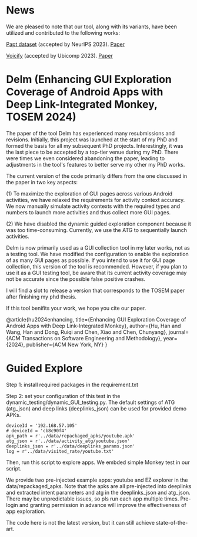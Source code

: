 # News
We are pleased to note that our tool, along with its variants, have been utilized and contributed to the following works:

[Papt dataset](https://github.com/huhanGitHub/papt) (accepted by NeurIPS 2023). [Paper](https://arxiv.org/abs/2310.04755)

[Voicify](https://github.com/vuminhduc796/Voicify) (accepted by Ubicomp 2023). [Paper](https://arxiv.org/pdf/2305.05198.pdf)


# Delm (Enhancing GUI Exploration Coverage of Android Apps with Deep Link-Integrated Monkey, TOSEM 2024)
The paper of the tool Delm has experienced many resubmissions and revisions. Initially, this project was launched at the start of my PhD and formed the basis for all my subsequent PhD projects. Interestingly, it was the last piece to be accepted by a top-tier venue during my PhD. There were times we even considered abandoning the paper, leading to adjustments in the tool's features to better serve my other my PhD works.

The current version of the code primarily differs from the one discussed in the paper in two key aspects:

(1) To maximize the exploration of GUI pages across various Android activities, we have relaxed the requirements for activity context accuracy. We now manually simulate activity contexts with the required types and numbers to launch more activities and thus collect more GUI pages.

(2) We have disabled the dynamic guided exploration component because it was too time-consuming. Currently, we use the ATG to sequentially launch activities.


Delm is now primarily used as a GUI collection tool in my later works, not as a testing tool. We have modified the configuration to enable the exploration of as many GUI pages as possible. If you intend to use it for GUI page collection, this version of the tool is recommended. However, if you plan to use it as a GUI testing tool, be aware that its current activity coverage may not be accurate since the possible false positive crashes.

I will find a slot to release a version that corresponds to the TOSEM paper after finishing my phd thesis. 

If this tool benifits your work, we hope you cite our paper.


@article{hu2024enhancing,
  title={Enhancing GUI Exploration Coverage of Android Apps with Deep Link-Integrated Monkey},
  author={Hu, Han and Wang, Han and Dong, Ruiqi and Chen, Xiao and Chen, Chunyang},
  journal={ACM Transactions on Software Engineering and Methodology},
  year={2024},
  publisher={ACM New York, NY}
}



# Guided Explore
Step 1: install required packages in the requirement.txt

Step 2:
set your configuration of this test in the dynamic_testing/dynamic_GUI_testing.py.
The default settings of ATG (atg_json) and deep links (deeplinks_json) can be used for provided demo APKs.

    deviceId = '192.168.57.105'
    # deviceId = 'cb8c90f4'
    apk_path = r'../data/repackaged_apks/youtube.apk'
    atg_json = r'../data/activity_atg/youtube.json'
    deeplinks_json = r'../data/deeplinks_params.json'
    log = r'../data/visited_rate/youtube.txt'
    
 Then, run this script to explore apps. We embded simple Monkey test in our script.
 
 We provide two pre-injected example apps: youtube and EZ explorer in the data/repackaged_apks.
 Note that the apks are all pre-injected into deeplinks and extracted intent parameters and atg in the deeplinks_json and atg_json.
 There may be unpredictable issues, so pls run each app multiple times.
 Pre-login and granting permission in advance will improve the effectiveness of app exploration.
 
 The code here is not the latest version, but it can still achieve state-of-the-art.
 
